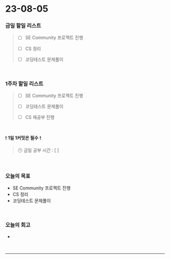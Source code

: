# 23-08-05
### 금일 할일 리스트
> - [ ]  SE Community 프로젝트 진행
>
> - [ ]  CS 정리
>
> - [ ]  코딩테스트 문제풀이


<br/>

### 1주차 할일 리스트  
> - [ ]  SE Community 프로젝트 진행
>
> - [ ]  코딩테스트 문제풀이
>
> - [ ]  CS 재공부 진행

<br/>

❗ **1일 1커밋은 필수** ❗
> 🕒 금일 공부 시간 : [  ]
  
<br/>

### 오늘의 목표
- SE Community 프로젝트 진행
- CS 정리
- 코딩테스트 문제풀이

<br>

### 오늘의 회고
- 

<br/>

------------  
